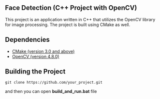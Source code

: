 ## Face Detection (C++ Project with OpenCV)
This project is an application written in C++ that utilizes the OpenCV library for image processing. 
The project is built using CMake as well.

## Dependencies
* [CMake (version 3.0 and above)](https://cmake.org/download/)
* [OpenCV (version 4.8.0)](https://opencv.org/releases/)

## Building the Project
```
git clone https://github.com/your_project.git
```
and then you can open **build_and_run.bat** file

